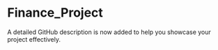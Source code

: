 # Finance_Project
A detailed GitHub description is now added to help you showcase your project effectively.
